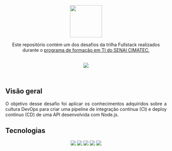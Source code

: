 <div align="center">
<img src="https://user-images.githubusercontent.com/87024844/179623425-fece8b57-9440-4c46-8723-b894a4f304a6.png" width="100">
<p>Este repositório contém um dos desafios da trilha Fullstack realizados durante o <a href="https://portal.formacaoti.senaicimatec.com.br/">programa de formação em TI do SENAI CIMATEC.</a><p>
<br>
<img src="https://app.travis-ci.com/CamilaTT/desafio-DevOps-API.svg?branch=main">
</div>
<br>
<h2>Visão geral</h2>
<div align="justify"><p>O objetivo desse desafio foi aplicar os conhecimentos adquiridos sobre a cultura DevOps para criar uma pipeline de integração contínua (CI) e deploy contínuo (CD) de uma API desenvolvida com Node.js.</p></div>
<h2>Tecnologias</h2>
<div align="center">
<img src="https://img.shields.io/static/v1?label=GIT&message=2.35.1.windows.2&color=FF0000&style=for-the-badge">
<img src="https://img.shields.io/static/v1?label=Node.js&message=16.15.1&color=32CD32&style=for-the-badge">
<img src="https://img.shields.io/static/v1?label=Ruby&message=3.1.2p20&color=FF0000&style=for-the-badge">
<img src="https://img.shields.io/static/v1?label=Travis-CI&message=1.11.1&color=F0E68C&style=for-the-badge">
<img src="https://img.shields.io/static/v1?label=Heroku&message=7.53.0&color=8A2BE2&style=for-the-badge">
</div>
	
